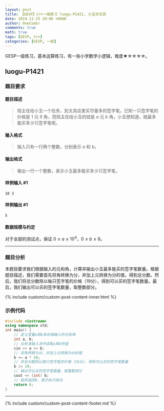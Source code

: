 ```yaml
---
layout: post
title: 【GESP】C++一级练习 luogu-P1421, 小玉买文具
date: 2024-11-25 20:00 +0800
author: OneCoder
comments: true
math: true
tags: [GESP, C++]
categories: [GESP, 一级]
---
```

GESP一级练习，基本运算练习，有一些小学数学小逻辑，难度★☆☆☆☆。

<!--more-->

## luogu-P1421

### 题目要求

#### 题目描述

>班主任给小玉一个任务，到文具店里买尽量多的签字笔。已知一只签字笔的价格是 $1$ 元 $9$ 角，而班主任给小玉的钱是 $a$ 元 $b$ 角，小玉想知道，她最多能买多少只签字笔呢。

#### 输入格式

>输入只有一行两个整数，分别表示 $a$ 和 $b$。

#### 输出格式

>输出一行一个整数，表示小玉最多能买多少只签字笔。

#### 样例输入 #1

```console
10 3
```

#### 样例输出 #1

```console
5
```

#### 数据规模与约定

对于全部的测试点，保证 $0 \leq a \leq 10^4$，$0 \leq b \leq 9$。

---

### 题目分析

本题目要求我们根据输入的元和角，计算并输出小玉最多能买的签字笔数量。根据题目描述，我们需要首先将角转换为分，并加上元转换为分的值，得到总分数。然后，我们将总分数除以每只签字笔的价格（19分），得到可以买的签字笔数量。最后，我们输出可以买的签字笔数量，取整数部分。

{% include custom/custom-post-content-inner.html %}

### 示例代码

```cpp
#include <iostream>
using namespace std;
int main() {
    // 定义变量a和b来存储输入的元和角
    int a, b;
    // 从标准输入流中读取a和b的值
    cin >> a >> b;
    // 将角转换为分，并加上元转换为分的值
    b += a * 10;
    // 将总分数除以每只签字笔的价格（19分），得到可以买的签字笔数量
    b /= 19;
    // 输出可以买的签字笔数量，取整数部分
    cout << (int) b;
    // 程序返回0，表示执行成功
    return 0;
}
```

---

{% include custom/custom-post-content-footer.md %}
